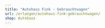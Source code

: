 ```yaml
---
title: "Autohaus Fink - Gebrauchtwagen"
url: /erlangen/autohaus-fink-gebrauchtwagen/
shop: Autohaus
---
```

